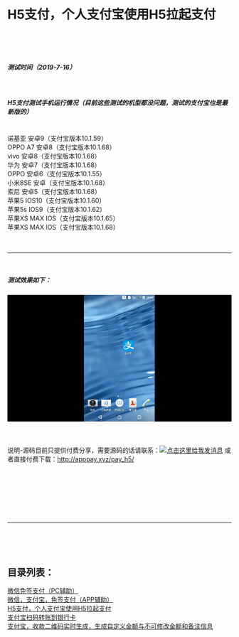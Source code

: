 # H5支付，个人支付宝使用H5拉起支付

<br>
<br>
<br>
<h5>测试时间（2019-7-16）</h5><br>
<h5>H5支付测试手机运行情况（目前这些测试的机型都没问题，测试的支付宝也是最新版的）</h5><br>
诺基亚 安卓9（支付宝版本10.1.59）<br>
OPPO A7 安卓8（支付宝版本10.1.68）<br>
vivo 安卓8（支付宝版本10.1.68）<br>
华为 安卓7（支付宝版本10.1.68）<br>
OPPO 安卓6（支付宝版本10.1.55）<br>
小米8SE 安卓（支付宝版本10.1.68）<br>
索尼 安卓5（支付宝版本10.1.68）<br>
苹果5 IOS10（支付宝版本10.1.60）<br>
苹果5s IOS9（支付宝版本10.1.62）<br>
苹果XS MAX IOS（支付宝版本10.1.65）<br>
苹果XS MAX IOS（支付宝版本10.1.68）<br>
<br>
<br>
<hr>
<br>
<h5>测试效果如下：</h5>

![image](https://github.com/apppay/h5pay/blob/master/h5pay.gif)
<br>
<br>
<br>
<br>
说明-源码目前只提供付费分享，需要源码的话请联系：<a target="_blank" href="http://wpa.qq.com/msgrd?v=3&uin=754219009&site=qq&menu=yes"><img border="0" src="http://wpa.qq.com/pa?p=2:754219009:51" alt="点击这里给我发消息" title="点击这里给我发消息"/></a>
或者直接付费下载：http://apppay.xyz/pay_h5/
<br>
<br>
<br>
<br>
<br>
<br>
<br>
<br>
<hr>
<br>
<br>
<br>
<h2>目录列表：</h2>
<a href="https://github.com/apppay/pc_pay">微信免签支付（PC辅助）</a><br>
<a href="https://github.com/apppay/pay">微信，支付宝，免签支付（APP辅助）</a><br>
<a href="https://github.com/apppay/h5pay">H5支付，个人支付宝使用H5拉起支付</a><br>
<a href="https://github.com/apppay/zztoyh">支付宝扫码转账到银行卡</a><br>
<a href="https://github.com/apppay/zhifubao">支付宝，收款二维码实时生成，生成自定义金额与不可修改金额和备注信息</a><br>




